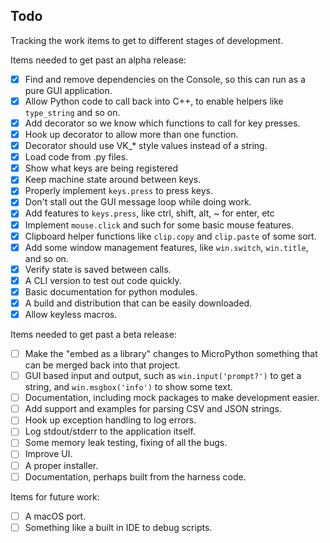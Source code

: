 ## Todo

Tracking the work items to get to different stages of development.

Items needed to get past an alpha release:

- [x] Find and remove dependencies on the Console, so this can run as a pure GUI application.
- [x] Allow Python code to call back into C++, to enable helpers like `type_string` and so on.
- [x] Add decorator so we know which functions to call for key presses.
- [x] Hook up decorator to allow more than one function.
- [x] Decorator should use VK_* style values instead of a string.
- [x] Load code from .py files.
- [x] Show what keys are being registered
- [x] Keep machine state around between keys.
- [x] Properly implement `keys.press` to press keys.
- [x] Don't stall out the GUI message loop while doing work.
- [x] Add features to `keys.press`, like ctrl, shift, alt, ~ for enter, etc
- [x] Implement `mouse.click` and such for some basic mouse features.
- [x] Clipboard helper functions like `clip.copy` and `clip.paste` of some sort.
- [x] Add some window management features, like `win.switch`, `win.title`, and so on.
- [x] Verify state is saved between calls.
- [x] A CLI version to test out code quickly.
- [x] Basic documentation for python modules.
- [x] A build and distribution that can be easily downloaded.
- [x] Allow keyless macros.

Items needed to get past a beta release:

- [ ] Make the "embed as a library" changes to MicroPython something that can be merged back into that project.
- [ ] GUI based input and output, such as `win.input('prompt?')` to get a string, and `win.msgbox('info')` to show some text.
- [ ] Documentation, including mock packages to make development easier.
- [ ] Add support and examples for parsing CSV and JSON strings.
- [ ] Hook up exception handling to log errors.
- [ ] Log stdout/stderr to the application itself.
- [ ] Some memory leak testing, fixing of all the bugs.
- [ ] Improve UI.
- [ ] A proper installer.
- [ ] Documentation, perhaps built from the harness code.

Items for future work:

- [ ] A macOS port.
- [ ] Something like a built in IDE to debug scripts.
